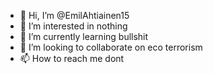 - 👋 Hi, I’m @EmilAhtiainen15
- 👀 I’m interested in nothing
- 🌱 I’m currently learning bullshit
- 💞️ I’m looking to collaborate on eco terrorism
- 📫 How to reach me dont

<!---
EmilAhtiainen15/EmilAhtiainen15 is a ✨ special ✨ repository because its `README.md` (this file) appears on your GitHub profile.
You can click the Preview link to take a look at your changes.
--->
